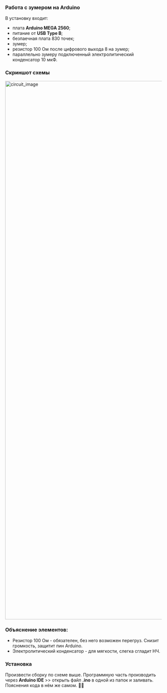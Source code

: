 ### Работа с зумером на Arduino


В установку входит:
- плата **Arduino MEGA 2560**;
- питание от **USB Type B**;
- безпаечная плата 830 точек;
- зумер;
- резистор 100 Ом после цифрового выхода 8 на зумер;
- параллельно зумеру подключенный электролитический конденсатор 10 мкФ.


### Скриншот схемы


<img width="3000" height="1728" alt="circuit_image" src="https://github.com/user-attachments/assets/4087ac9a-8712-46a7-9723-db72be526f44" />



### Объяснение элементов:


- Резистор 100 Ом - обязателен, без него возможен перегруз. Снизит громкость, защитит пин Arduino.
- Электролитический конденсатор - для мягкости, слегка сгладит НЧ.


### Установка


Произвести сборку по схеме выше. Программную часть производить через **Arduino IDE** >> открыть файл **.ino** в одной из папок и заливать. Пояснения кода в нём же самом.
🤔🤭
